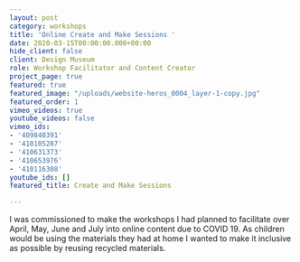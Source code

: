 ```yaml
---
layout: post
category: workshops
title: 'Online Create and Make Sessions '
date: 2020-03-15T00:00:00.000+00:00
hide_client: false
client: Design Museum
role: Workshop Facilitator and Content Creator
project_page: true
featured: true
featured_image: "/uploads/website-heros_0004_layer-1-copy.jpg"
featured_order: 1
vimeo_videos: true
youtube_videos: false
vimeo_ids:
- '409840391'
- '410105287'
- '410631373'
- '410653976'
- '410116308'
youtube_ids: []
featured_title: Create and Make Sessions

---
```

I was commissioned to make the workshops I had planned to facilitate over April, May, June and July into online content due to COVID 19. As children would be using the materials they had at home I wanted to make it inclusive as possible by reusing recycled materials.